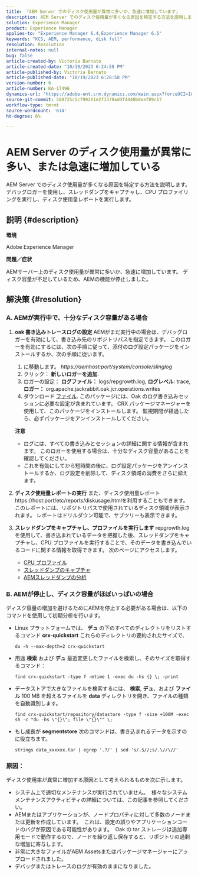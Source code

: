 ```yaml
---
title: 「AEM Server でのディスク使用量が異常に多いか、急速に増加しています」
description: AEM Server でのディスク使用量が多くなる原因を特定する方法を説明します。
solution: Experience Manager
product: Experience Manager
applies-to: "Experience Manager 6.4,Experience Manager 6.5"
keywords: "KCS, AEM, performance, disk full"
resolution: Resolution
internal-notes: null
bug: false
article-created-by: Victoria Barnato
article-created-date: "10/19/2023 6:24:58 PM"
article-published-by: Victoria Barnato
article-published-date: "10/19/2023 6:28:58 PM"
version-number: 6
article-number: KA-17496
dynamics-url: "https://adobe-ent.crm.dynamics.com/main.aspx?forceUCI=1&pagetype=entityrecord&etn=knowledgearticle&id=dd6b2ec9-ac6e-ee11-8df0-6045bd006793"
source-git-commit: 588725c5cf90261e2f3379addf4440b8eaf89c17
workflow-type: tm+mt
source-wordcount: '614'
ht-degree: 6%

---
```


# AEM Server のディスク使用量が異常に多い、または急速に増加している


AEM Server でのディスク使用量が多くなる原因を特定する方法を説明します。 デバッグロガーを使用し、スレッドダンプをキャプチャし、CPU プロファイリングを実行し、ディスク使用量レポートを実行します。

## 説明 {#description}


<b>環境</b>

Adobe Experience Manager

<b>問題／症状</b>

AEMサーバー上のディスク使用量が異常に多いか、急速に増加しています。 ディスク容量が不足しているため、AEMの機能が停止しました。




## 解決策 {#resolution}


### <b>A. AEMが実行中で、十分なディスク容量がある場合</b>

1. <b>oak 書き込みトレースログの設定</b>    AEMがまだ実行中の場合は、デバッグロガーを有効にして、書き込み先のリポジトリパスを指定できます。 このロガーを有効にするには、次の手順に従って、添付のログ設定パッケージをインストールするか、次の手順に従います。

   1. に移動します。 *https://aemhost:port/system/console/slinglog*
   2. クリック： <b>新しいロガーを追加</b>.
   3. ロガーの設定： <b>ログファイル：</b> logs/repgrowth.log, <b>ログレベル</b>: trace, <b>ロガー：</b> org.apache.jackrabbit.oak.jcr.operations.writes
   4. ダウンロード [ファイル](https://helpx.adobe.com/content/dam/help/en/experience-manager/kb/analyze-unusual-repository-growth/jcr:content/main-pars/download/log_repository_growth-1.zip).        このパッケージには、Oak のログ書き込みセッションに必要な設定が含まれています。 CRX パッケージマネージャーを使用して、このパッケージをインストールします。 監視期間が経過したら、必ずパッケージをアンインストールしてください。

   <b>注意</b>

   - ログには、すべての書き込みとセッションの詳細に関する情報が含まれます。 このロガーを使用する場合は、十分なディスク容量があることを確認してください。
   - これを有効にしてから短時間の後に、ログ設定パッケージをアンインストールするか、ログ設定を削除して、ディスク領域の消費をさらに抑えます。
2. <b>ディスク使用量レポートの実行</b>    また、ディスク使用量レポートhttps://host:port/etc/reports/diskusage.htmlを利用することもできます。 このレポートには、リポジトリパスで使用されているディスク領域が表示されます。 レポートはドリルダウン可能で、サブツリーも表示できます。
3. <b>スレッドダンプをキャプチャし、プロファイルを実行します</b>    repgrowth.log を使用して、書き込まれているデータを把握した後、スレッドダンプをキャプチャし、CPU プロファイルを実行することで、そのデータを書き込んでいるコードに関する情報を取得できます。 次のページにアクセスします。

   - [CPU プロファイル](https://experienceleague.adobe.com/docs/experience-cloud-kcs/kbarticles/KA-17499.html?lang=ja)
   - [スレッドダンプのキャプチャ](https://experienceleague.adobe.com/docs/experience-cloud-kcs/kbarticles/KA-17452.html?lang=ja)
   - [AEMスレッドダンプの分析](https://experienceleague.adobe.com/docs/experience-cloud-kcs/kbarticles/KA-16458.html?lang=ja)


### <b>B. AEMが停止し、ディスク容量がほぼいっぱいの場合</b>

ディスク容量の増加を避けるためにAEMを停止する必要がある場合は、以下のコマンドを使用して初期分析を行います。

- Linux プラットフォームでは、 <b>デュ</b> の下のすべてのディレクトリをリストするコマンド <b>crx-quickstart</b> これらのディレクトリの要約されたサイズで、<br>

  ```
  du -h --max-depth=2 crx-quickstart
  ```


- 用途 <b>検索</b> および <b>デュ</b> 最近変更したファイルを検索し、そのサイズを取得するコマンド：<br>

  ```
  find crx-quickstart -type f -mtime 1 -exec du -hs {} \; -print
  ```


- データストアで大きなファイルを検索するには、 <b>検索</b>, <b>デュ</b>、および <b>ファイル</b> 100 MB を超えるファイルを <b>data</b> ディレクトリを開き、ファイルの種類を自動識別します。<br>

  ```
  find crx-quickstart/repository/datastore -type f -size +100M -exec sh -c "du -hs \"{}\"; file \"{}\"" \;
  ```


- もし成長が <b>segmentstore</b> 次のコマンドは、書き込まれるデータを示すのに役立ちます。<br>

  ```
  strings data_xxxxxx.tar | egrep '.?/' | sed 's/.$//;s/.\//\//'
  ```


### <b>原因</b>：

ディスク使用率が異常に増加する原因として考えられるものを次に示します。

- システム上で適切なメンテナンスが実行されていません。  様々なシステムメンテナンスアクティビティの詳細については、この記事を参照してください。
- AEMまたはアプリケーションが、ノードプロパティに対して多数のノードまたは更新を作成しています。  これは、設定の誤りやアプリケーションコードのバグが原因である可能性があります。  Oak の tar ストレージは追加専用モードで動作するので、ノードを繰り返し保存すると、リポジトリの過剰な増加に寄与します。
- 非常に大きなファイルがAEM Assetsまたはパッケージマネージャーにアップロードされました。
- デバッグまたはトレースのログが有効のままになりました。

